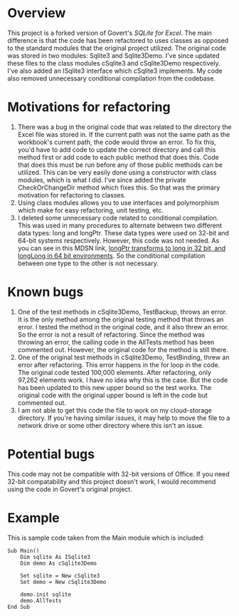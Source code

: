 # Overview
This project is a forked version of Govert's *SQLite for Excel*. The main difference is that the code has been refactored to uses classes as opposed to the standard modules that the original project utilized. The original code was stored in two modules: Sqlite3 and Sqlite3Demo. I've since updated these files to the class modules cSqlite3 and cSqlite3Demo respectively. I've also added an ISqlite3 interface which cSqlite3 implements. My code also removed unnecessary conditional compilation from the codebase.

# Motivations for refactoring

1. There was a bug in the original code that was related to the directory the Excel file was stored in. If the current path was not the same path as the workbook's current path, the code would throw an error. To fix this, you'd have to add code to update the correct directory and call this method first or add code to each public method that does this. Code that does this must be run before any of those public methods can be utilized. This can be very easily done using a constructor with class modules, which is what I did. I've since added the private CheckOrChangeDir method which fixes this. So that was the primary motivation for refactoring to classes.
2. Using class modules allows you to use interfaces and polymorphism which make for easy refactoring, unit testing, etc.
3. I deleted some unnecessary code related to conditional compilation. This was used in many procedures to alternate between two different data types: long and longPtr. These data types were used on 32-bit and 64-bit systems respectively. However, this code was not needed. As you can see in this MDSN link, [longPtr transforms to long in 32 bit, and longLong in 64 bit environments](https://docs.microsoft.com/en-us/office/vba/language/reference/user-interface-help/longptr-data-type). So the conditional compilation between one type to the other is not necessary.

# Known bugs

1. One of the test methods in cSqlite3Demo, TestBackup, throws an error. It is the only method among the original testing method that throws an error. I tested the method in the original code, and it also threw an error. So the error is not a result of refactoring. Since the method was throwing an error, the calling code in the AllTests method has been commented out. However, the original code for the method is still there.
2. One of the original test methods in cSqlite3Demo, TestBinding, threw an error after refactoring. This error happens in the for loop in the code. The original code tested 100,000 elements. After refactoring, only 97,262 elements work. I have no idea why this is the case. But the code has been updated to this new upper bound so the test works. The original code with the original upper bound is left in the code but commented out.
3. I am not able to get this code the file to work on my cloud-storage directory. If you're having similar issues, it may help to move the file to a network drive or some other directory where this isn't an issue.

# Potential bugs

This code may not be compatible with 32-bit versions of Office. If you need 32-bit compatability and this project doesn't work, I would recommend using the code in Govert's original project.

# Example

This is sample code taken from the Main module which is included:

    Sub Main()
        Dim sqlite As ISqlite3
        Dim demo As cSqlite3Demo
        
        Set sqlite = New cSqlite3
        Set demo = New cSqlite3Demo
        
        demo.init sqlite
        demo.AllTests
    End Sub
